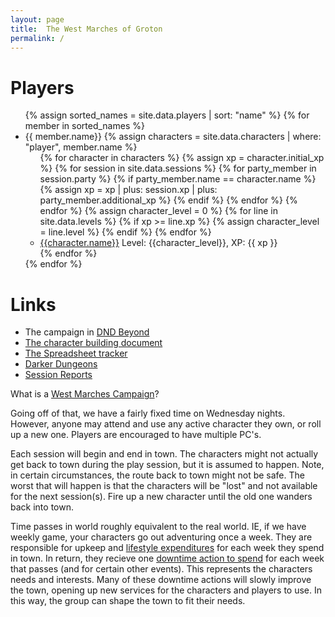 ```yaml
---
layout: page
title:  The West Marches of Groton
permalink: /
---
```


# Players
<ul>
{% assign sorted_names = site.data.players | sort: "name" %}
{% for member in sorted_names %}
  <li>
    {{ member.name}}
    {% assign characters = site.data.characters | where: "player", member.name %}
    <ul>
    {% for character in characters %}
      {% assign xp = character.initial_xp %}
      {% for session in site.data.sessions %}
        {% for party_member in session.party %}
          {% if party_member.name == character.name %}
            {% assign xp =  xp | plus: session.xp | plus: party_member.additional_xp %}
          {% endif %}
        {% endfor %}
    {% endfor %}
    {% assign character_level = 0 %}
    {% for line in site.data.levels %}
      {% if xp >= line.xp %}
        {% assign character_level = line.level %}
      {% endif %}
    {% endfor %}
    <li>
      <a href="{{character.dndbeyond}}">{{character.name}}</a> Level: {{character_level}}, XP: {{ xp }}
    </li>
    {% endfor %}
    </ul>
  </li>
{% endfor %}
</ul>

# Links
* The campaign in [DND Beyond][dnd_beyond]
* [The character building document][character_builder]
* [The Spreadsheet tracker][spreadsheet_tracker]
* [Darker Dungeons][darker_dungeons]
* [Session Reports][session_reports]

What is a [West Marches Campaign][west_marches_stackexchange]?

Going off of that, we have a fairly fixed time on Wednesday nights. However, anyone may attend and use any active character they 
own, or roll up a new one.  Players are encouraged to have multiple PC's.

Each session will begin and end in town.  The characters might not actually get back to town during the play session, but it
is assumed to happen.  Note, in certain circumstances, the route back to town might not be safe.  The worst that will happen is that 
the characters will be "lost" and not available for the next session(s).  Fire up a new character until the old one wanders back
into town.

Time passes in world roughly equivalent to the real world.  IE, if we have  weekly game, your characters go out adventuring once a
week.  They are responsible for upkeep and [lifestyle expenditures][lifestyle] for each week they spend in town.  In return, they 
recieve one [downtime action to spend][downtime] for each week that passes (and for certain other events).  This represents the characters needs
and interests. Many of these downtime actions will slowly improve the town, opening up new services for the characters and players to
use.  In this way, the group can shape the town to fit their needs.

[west_marches_stackexchange]: https://rpg.stackexchange.com/questions/120770/what-defines-a-west-marches-campaign
[dnd_beyond]: https://www.dndbeyond.com/campaigns/1993550
[character_builder]: https://docs.google.com/spreadsheets/d/1gsH4J1rAXI_LUvaBDZAmiqRY5wA3El9pA_nQaIqzdz8/edit#gid=0
[spreadsheet_tracker]: https://docs.google.com/spreadsheets/d/1qtLf07onMcsfyJLDcySESCcGAodHCR0pUAa0RWyz5G0/edit#gid=1056829732
[darker_dungeons]: https://giffyglyph.com/darkerdungeons/grimoire/3.1.1/en/
[session_reports]: /sessions
[lifestyle]: /lifestyle
[downtime]: /downtime

